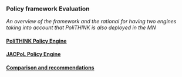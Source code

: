 ### Policy framework Evaluation

*An overview of the framework and the rational for having two engines taking into account that PoliTHINK is also deployed in the MN*

#### [PoliTHINK Policy Engine](polithink.md)

#### [JACPoL Policy Engine](jacpol.md)

#### [Comparison and recommendations](comparison.md)
